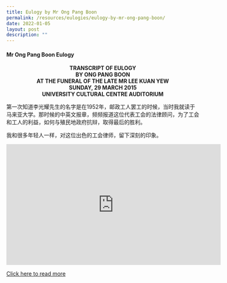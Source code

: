 ```yaml
---
title: Eulogy by Mr Ong Pang Boon
permalink: /resources/eulogies/eulogy-by-mr-ong-pang-boon/
date: 2022-01-05
layout: post
description: ""
---
```

#### Mr Ong Pang Boon Eulogy

<center><b>TRANSCRIPT OF EULOGY<br>
BY ONG PANG BOON<br>
AT THE FUNERAL OF THE LATE MR LEE KUAN YEW<br>
SUNDAY, 29 MARCH 2015<br>
UNIVERSITY CULTURAL CENTRE AUDITORIUM</b></center>

第一次知道李光耀先生的名字是在1952年，邮政工人罢工的时候，当时我就读于马来亚大学。那时候的中英文报章，频频报道这位代表工会的法律顾问，为了工会和工人的利益，如何与殖民地政府抗辩，取得最后的胜利。

我和很多年轻人一样，对这位出色的工会律师，留下深刻的印象。

<iframe width="560" height="315" src="https://www.youtube.com/embed/7jeZFlOl4nA" title="YouTube video player" frameborder="0" allow="accelerometer; autoplay; clipboard-write; encrypted-media; gyroscope; picture-in-picture" allowfullscreen></iframe>

[Click here to read more](/files/eulogies/Transcript-of-Eulogy-by-Ong-Pang-Boon-29-March-2015.pdf)
